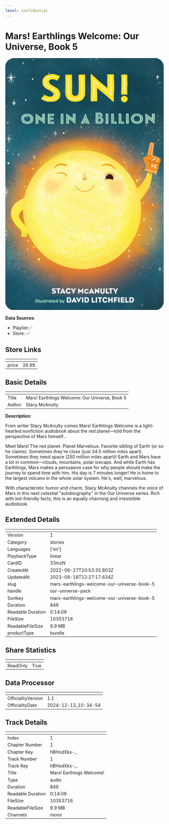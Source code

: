 ```yaml
---
level: confidential
---
```

# Mars! Earthlings Welcome: Our Universe, Book 5

![card_[33mzN].png](../../img/cards/card_[33mzN].png)

**Data Sources**: 

- Playlist:✅
- Store: ✅


## Store Links

| <!-- --> | <!-- --> |
| - | - |
| price | 39.99 |


## Basic Details

| <!-- --> | <!-- --> |
| - | - |
| Title | Mars! Earthlings Welcome: Our Universe, Book 5 |
| Author | Stacy McAnulty |

**Description**:

From writer Stacy McAnulty comes Mars! Earthlings Welcome is a light-hearted nonfiction audiobook about the red planet—told from the perspective of Mars himself...

Meet Mars! The red planet. Planet Marvelous. Favorite sibling of Earth (or so he claims). Sometimes they're close (just 34.5 million miles apart). Sometimes they need space (250 million miles apart)! Earth and Mars have a lot in common—clouds, mountains, polar icecaps. And while Earth has Earthlings, Mars makes a persuasive case for why people should make the journey to spend time with him. His day is 7 minutes longer! He is home to the largest volcano in the whole solar system. He's, well, marvelous.

With characteristic humor and charm, Stacy McAnulty channels the voice of Mars in this next celestial "autobiography" in the Our Universe series. Rich with kid-friendly facts, this is an equally charming and irresistible audiobook.


## Extended Details

| <!-- --> | <!-- --> |
| - | - |
| Version | 1 |
| Category | stories |
| Languages | ['en'] |
| PlaybackType | linear |
| CardID | 33mzN |
| CreatedAt | 2022-06-27T10:53:35.803Z |
| UpdatedAt | 2023-08-16T12:27:17.634Z |
| slug | mars-earthlings-welcome-our-universe-book-5 |
| handle | our-universe-pack |
| Sortkey | mars-earthlings-welcome-our-universe-book-5 |
| Duration | 849 |
| Readable Duration | 0:14:09 |
| FileSize | 10353716 |
| ReadableFileSize | 9.9 MB |
| productType | bundle |


## Share Statistics

| <!-- --> | <!-- --> |
| - | - |
| ReadOnly | True |


## Data Processor

| <!-- --> | <!-- --> |
| - | - |
| OfficialityVersion | 1.1
| OfficialityDate | 2024-12-13_10-34-54


## Track Details

| <!-- --> | <!-- --> |
| - | - |
| Index | 1 |
| Chapter Number | 1 |
| Chapter Key | hBHodXks-_ |
| Track Number | 1 |
| Track Key | hBHodXks-_ |
| Title | Mars! Earthings Welcome! |
| Type | audio |
| Duration | 849 |
| Readable Duration | 0:14:09 |
| FileSize | 10353716 |
| ReadableFileSize | 9.9 MB |
| Channels | mono |

